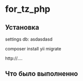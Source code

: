 # for_tz_php

## Установка
settings db: asdasdasd


composer install
yii migrate

http://....


## Что было выполненно



